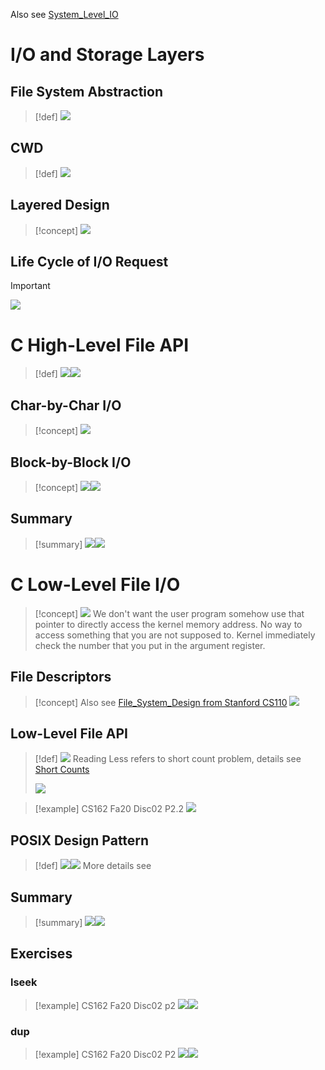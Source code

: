 Also see [System_Level_IO](../../Machine_Structures/8_Linking_OS_Processes/System_Level_IO.md)
# I/O and Storage Layers
## File System Abstraction
> [!def]
> ![](2_Files_IOs.assets/image-20240229171219347.png)




## CWD
> [!def]
> ![](2_Files_IOs.assets/image-20240229171225014.png)




## Layered Design
> [!concept]
> ![](2_Files_IOs.assets/image-20240229171243454.png)








## Life Cycle of I/O Request
> [!important]
> ![](2_Files_IOs.assets/image-20240403125210668.png)





# C High-Level File API
> [!def]
> ![](2_Files_IOs.assets/image-20240229171357642.png)![](2_Files_IOs.assets/image-20240229171416742.png)



## Char-by-Char I/O
> [!concept]
> ![](2_Files_IOs.assets/image-20240229171447122.png)


## Block-by-Block I/O
> [!concept]
> ![](2_Files_IOs.assets/image-20240229171507969.png)![](2_Files_IOs.assets/image-20240229171524136.png)



## Summary
> [!summary]
> ![](2_Files_IOs.assets/image-20240403123726541.png)![](2_Files_IOs.assets/image-20240403123733051.png)





# C Low-Level File I/O
> [!concept]
> ![](2_Files_IOs.assets/image-20240229171559114.png)
> We don't want the user program somehow use that pointer to directly access the kernel memory address. No way to access something that you are not supposed to. Kernel immediately check the number that you put in the argument register.
> 
> 


## File Descriptors
> [!concept]
> Also see [File_System_Design from Stanford CS110](../6_Filesystem/Unix_V6_File_Systems/File_System_Design.md)
> ![](2_Files_IOs.assets/image-20240229172756710.png)




## Low-Level File API
> [!def]
> ![](2_Files_IOs.assets/image-20240229173213518.png)
> Reading Less refers to short count problem, details see [Short Counts](../../Machine_Structures/8_Linking_OS_Processes/System_Level_IO.md#Short%20Counts)
> 
> ![](2_Files_IOs.assets/image-20240229173742103.png)
> 

> [!example] CS162 Fa20 Disc02 P2.2
> ![](2_Files_IOs.assets/image-20240406144504484.png)




## POSIX Design Pattern
> [!def]
> ![](2_Files_IOs.assets/image-20240229173917964.png)![](2_Files_IOs.assets/image-20240229173924452.png)
> More details see 




## Summary
> [!summary]
> ![](2_Files_IOs.assets/image-20240403123639795.png)![](2_Files_IOs.assets/image-20240403123658776.png)




## Exercises
### lseek
> [!example] CS162 Fa20 Disc02 p2
> ![](2_Files_IOs.assets/image-20240406144243042.png)![](2_Files_IOs.assets/image-20240406144248388.png)




### dup
> [!example] CS162 Fa20 Disc02 P2
> ![](2_Files_IOs.assets/image-20240406144549688.png)![](2_Files_IOs.assets/image-20240406144554880.png)



